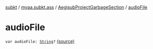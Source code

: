 [subkt](../../index.md) / [myaa.subkt.ass](../index.md) / [AegisubProjectGarbageSection](index.md) / [audioFile](./audio-file.md)

# audioFile

`var audioFile: `[`String`](https://kotlinlang.org/api/latest/jvm/stdlib/kotlin/-string/index.html)`?` [(source)](https://github.com/Myaamori/SubKt/blob/0.1.9/src/main/kotlin/myaa/subkt/ass/parser.kt#L748)